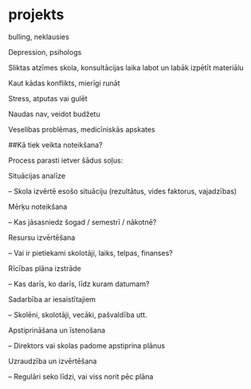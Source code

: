 # projekts
bulling, neklausies

Depression, psihologs

Sliktas atzīmes skola, konsultācijas laika labot un labāk izpētīt materiālu

Kaut kādas konflikts, mierīgi runāt

Stress, atputas vai gulēt

Naudas nav, veidot budžetu

Veselibas problēmas, medicīniskās apskates



##Kā tiek veikta noteikšana?

Process parasti ietver šādus soļus:

Situācijas analīze

– Skola izvērtē esošo situāciju (rezultātus, vides faktorus, vajadzības)

Mērķu noteikšana

– Kas jāsasniedz šogad / semestrī / nākotnē?

Resursu izvērtēšana

– Vai ir pietiekami skolotāji, laiks, telpas, finanses?

Rīcības plāna izstrāde

– Kas darīs, ko darīs, līdz kuram datumam?

Sadarbība ar iesaistītajiem

– Skolēni, skolotāji, vecāki, pašvaldība utt.

Apstiprināšana un īstenošana

– Direktors vai skolas padome apstiprina plānus

Uzraudzība un izvērtēšana

– Regulāri seko līdzi, vai viss norit pēc plāna
